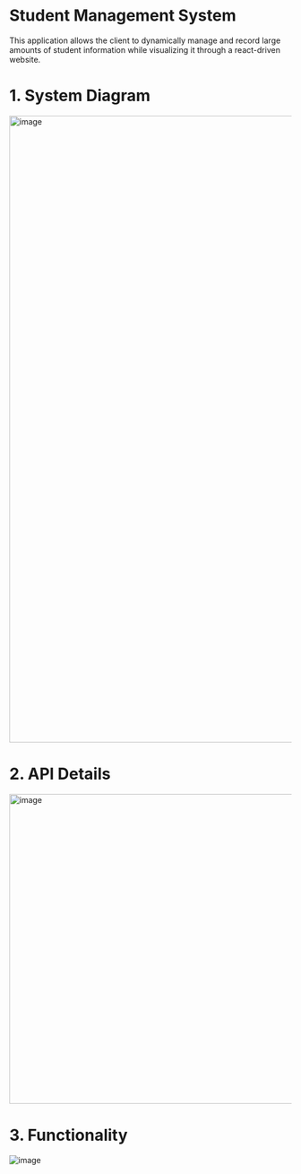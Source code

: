 # Student Management System
This application allows the client to dynamically manage and record large amounts of student information while visualizing it through a react-driven website.

# 1. System Diagram

<img width="1119" alt="image" src="https://user-images.githubusercontent.com/88065831/219974034-1342ed88-a0f5-44ee-a3ee-4c6d97fe9d20.png">


# 2. API Details 

<img width="553" alt="image" src="https://user-images.githubusercontent.com/88065831/148167146-1e33feb5-7c41-4d79-b364-aabe7ca3ca4c.png">


# 3. Functionality

![image](https://user-images.githubusercontent.com/88065831/219974471-10c04623-fa6b-4a47-b279-5c59cecdba73.png)
